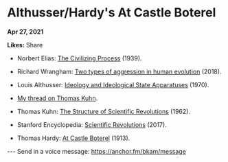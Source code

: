 # Althusser/Hardy's At Castle Boterel

**Apr 27, 2021**

**Likes:** Share

  * Norbert Elias: [The Civilizing Process](https://amzn.to/3eyclYw) (1939).

  * Richard Wrangham: [Two types of aggression in human evolution](https://www.pnas.org/content/115/2/245) (2018).

  * Louis Althusser: [Ideology and Ideological State Apparatuses](https://www.marxists.org/reference/archive/althusser/1970/ideology.htm) (1970).

  * [My thread on Thomas Kuhn](https://twitter.com/bryankam/status/1303688412923400192).

  * Thomas Kuhn: [The Structure of Scientific Revolutions](https://amzn.to/2RZcyMI) (1962).

  * Stanford Encyclopedia: [Scientific Revolutions](https://plato.stanford.edu/entries/scientific-revolutions/) (2017).

  * Thomas Hardy: [At Castle Boterel](https://genius.com/Thomas-hardy-at-castle-boterel-annotated) (1913).




\--- Send in a voice message: https://anchor.fm/bkam/message
